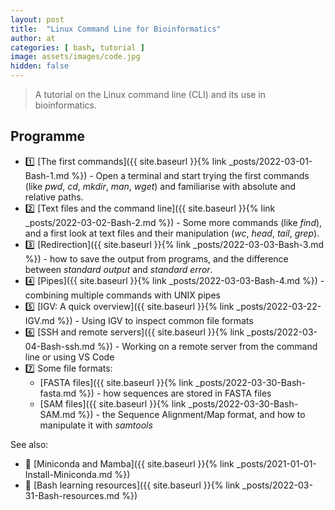 ```yaml
---
layout: post
title:  "Linux Command Line for Bioinformatics"
author: at
categories: [ bash, tutorial ]
image: assets/images/code.jpg
hidden: false
---
```


> A tutorial on the Linux command line (CLI) and its use in bioinformatics.



## Programme

- :one: [The first commands]({{ site.baseurl }}{% link _posts/2022-03-01-Bash-1.md %}) - Open a terminal and start trying the first commands (like *pwd*, *cd*, *mkdir*, *man*, *wget*) and familiarise with absolute and relative paths.
- :two: [Text files and the command line]({{ site.baseurl }}{% link _posts/2022-03-02-Bash-2.md %}) - Some more commands (like *find*), and a first look at text files and their manipulation (*wc*, *head*, *tail*, *grep*).
- :three: [Redirection]({{ site.baseurl }}{% link _posts/2022-03-03-Bash-3.md %}) - how to save the output from programs, and the difference between *standard output* and *standard error*.
- :four: [Pipes]({{ site.baseurl }}{% link _posts/2022-03-03-Bash-4.md %}) - combining multiple commands with UNIX pipes
- :five: [IGV: A quick overview]({{ site.baseurl }}{% link _posts/2022-03-22-IGV.md %}) - Using IGV to inspect common file formats
- :six: [SSH and remote servers]({{ site.baseurl }}{% link _posts/2022-03-04-Bash-ssh.md %}) - Working on a remote server from the command line or using VS Code
- :seven: Some file formats:
  - [FASTA files]({{ site.baseurl }}{% link _posts/2022-03-30-Bash-fasta.md %}) - how sequences are stored in FASTA files
  -  [SAM files]({{ site.baseurl }}{% link _posts/2022-03-30-Bash-SAM.md %}) - the Sequence Alignment/Map format, and how to manipulate it with *samtools*

See also:
- :page_with_curl: [Miniconda and Mamba]({{ site.baseurl }}{% link _posts/2021-01-01-Install-Miniconda.md %})
- :book: [Bash learning resources]({{ site.baseurl }}{% link _posts/2022-03-31-Bash-resources.md %})